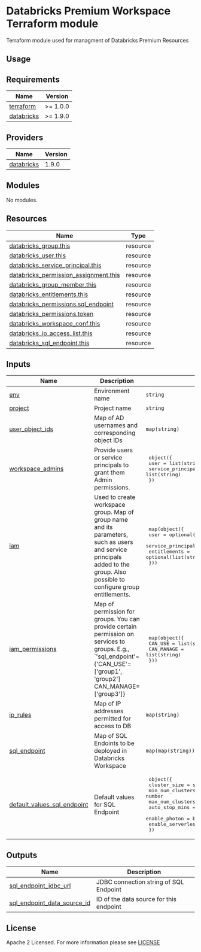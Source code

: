 # Databricks Premium Workspace Terraform module
Terraform module used for managment of Databricks Premium Resources

## Usage

<!-- BEGIN_TF_DOCS -->
## Requirements

| Name                                                                         | Version  |
| ---------------------------------------------------------------------------- | -------- |
| <a name="requirement_terraform"></a> [terraform](#requirement\_terraform)    | >= 1.0.0 |
| <a name="requirement_databricks"></a> [databricks](#requirement\_databricks) | >= 1.9.0 |

## Providers

| Name                                                                   | Version |
| ---------------------------------------------------------------------- | ------- |
| <a name="provider_databricks"></a> [databricks](#provider\_databricks) | 1.9.0   |

## Modules

No modules.

## Resources

| Name                                                                                                                                                 | Type     |
| ---------------------------------------------------------------------------------------------------------------------------------------------------- | -------- |
| [databricks_group.this](https://registry.terraform.io/providers/databricks/databricks/latest/docs/resources/group)                                   | resource |
| [databricks_user.this](https://registry.terraform.io/providers/databricks/databricks/latest/docs/resources/user)                                     | resource |
| [databricks_service_principal.this](https://registry.terraform.io/providers/databricks/databricks/latest/docs/resources/service_principal)           | resource |
| [databricks_permission_assignment.this](https://registry.terraform.io/providers/databricks/databricks/latest/docs/resources/permission_assignment)   | resource |
| [databricks_group_member.this](https://registry.terraform.io/providers/databricks/databricks/latest/docs/resources/group_member)                     | resource |
| [databricks_entitlements.this](https://registry.terraform.io/providers/databricks/databricks/latest/docs/resources/entitlements)                     | resource |
| [databricks_permissions.sql_endpoint](https://registry.terraform.io/providers/databricks/databricks/latest/docs/resources/permissions)               | resource |
| [databricks_permissions.token](https://registry.terraform.io/providers/databricks/databricks/latest/docs/resources/permissions)                      | resource |
| [databricks_workspace_conf.this](https://registry.terraform.io/providers/databricks/databricks/latest/docs/resources/workspace_conf)                 | resource |
| [databricks_ip_access_list.this](https://registry.terraform.io/providers/databricks/databricks/latest/docs/resources/ip_access_list)                 | resource |
| [databricks_sql_endpoint.this](https://registry.terraform.io/providers/databricks/databricks/latest/docs/resources/sql_endpoint)                     | resource |


## Inputs

| Name                                                                                                                      | Description                                                                                                                                                                                        | Type                                                                                                                                                                                                                                                                                  | Default                                                                                                                                                                                                                                                                 | Required |
| ------------------------------------------------------------------------------------------------------------------------- | -------------------------------------------------------------------------------------------------------------------------------------------------------------------------------------------------- | ------------------------------------------------------------------------------------------------------------------------------------------------------------------------------------------------------------------------------------------------------------------------------------- | ----------------------------------------------------------------------------------------------------------------------------------------------------------------------------------------------------------------------------------------------------------------------- | :------: |
| <a name="input_env"></a> [env](#input\_env) | Environment name | `string` | n/a | yes |
| <a name="input_project"></a> [project](#input\_project) | Project name | `string` | n/a | yes |
| <a name="input_user_object_ids"></a> [user\_object\_ids](#input\_user\_object\_ids) | Map of AD usernames and corresponding object IDs | `map(string)` | {} | no |
| <a name="input_workspace_admins"></a> [workspace\_admins](#input\_workspace\_admins) | Provide users or service principals to grant them Admin permissions. | <pre> object({ <br>    user              = list(string) <br>    service_principal = list(string)<br>  }) </pre> |<pre> { <br>   user              = null <br>   service_principal = null <br> } </pre> | no |
| <a name="input_iam"></a> [iam](#input\_iam) | Used to create workspace group. Map of group name and its parameters, such as users and service principals added to the group. Also possible to configure group entitlements. | <pre> map(object({ <br>   user              = optional(list(string)) <br>   service_principal = optional(list(string)) <br>   entitlements      = optional(list(string)) <br> }))</pre> | {} | no |
| <a name="input_iam_permissions"></a> [iam\_permissions](#input\_iam\_permissions) | Map of permission for groups. You can provide certain permission on services to groups. E.g., `'sql_endpoint'={'CAN_USE'=['group1', 'group2'] CAN_MANAGE=['group3']} | <pre>  map(object({ <br>    CAN_USE    = list(string) <br>    CAN_MANAGE = list(string)<br>  })) </pre> | <pre> { <br>   "sql_endpoint" = { <br>     "CAN_USE"    = ["default"] <br>     "CAN_MANAGE" = [] <br>   } <br>   "token" = { <br>     "CAN_USE"    = ["default"] <br>     "CAN_MANAGE" = [] <br>   } <br> } </pre> | no |
| <a name="input_ip_rules"></a> [ip\_rules](#input\_ip\_rules)| Map of IP addresses permitted for access to DB | `map(string)` | {} | no |
| <a name="input_sql_endpoint"></a> [sql\_endpoint](#input\_sql\_endpoint) | Map of SQL Endoints to be deployed in Databricks Workspace | `map(map(string))` | {} | no |
| <a name="input_default_values_sql_endpoint"></a> [default\_values\_sql\_endpoint](#input\_default\_values\_sql\_endpoint) | Default values for SQL Endpoint | <pre> object({ <br>   cluster_size              = string <br>   min_num_clusters          = number <br>   max_num_clusters          = number <br>   auto_stop_mins            = string <br>   enable_photon             = bool <br>   enable_serverless_compute = bool <br> }) </pre> | <pre> { <br>   cluster_size              = "2X-Small" <br>   min_num_clusters          = 0 <br>   max_num_clusters          = 1 <br>   auto_stop_mins            = "30" <br>   enable_photon             = false <br>   enable_serverless_compute = false <br> } </pre> | no |

## Outputs

| Name                                                                                                                          | Description                             |
| ----------------------------------------------------------------------------------------------------------------------------- | --------------------------------------- |
| <a name="output_sql_endpoint_jdbc_url"></a> [sql\_endpoint\_jdbc\_url](#output\_sql\_endpoint\_jdbc\_url)                     | JDBC connection string of SQL Endpoint  |
| <a name="output_sql_endpoint_data_source_id"></a> [sql\_endpoint\_data\_source\_id](#output\_sql\_endpoint\_data\_source\_id) | ID of the data source for this endpoint |
<!-- END_TF_DOCS -->

## License

Apache 2 Licensed. For more information please see [LICENSE](https://github.com/data-platform-hq/terraform-databricks-databricks-runtime-premium/blob/main/LICENSE)
